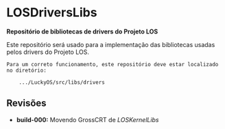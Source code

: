 # LOSDriversLibs #
**Repositório de bibliotecas de drivers do Projeto LOS**

Este repositório será usado para a implementação das bibliotecas usadas pelos drivers do Projeto LOS.

```
Para um correto funcionamento, este repositório deve estar localizado no diretório:

	.../LuckyOS/src/libs/drivers
```

## Revisões ##

* **build-000:** Movendo GrossCRT de *LOSKernelLibs*
